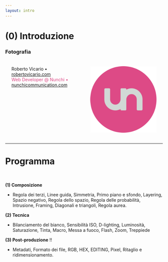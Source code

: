 ```yaml
---
layout: intro
---
```


# (0) Introduzione

<h3>Fotografia</h3>

<div class="two-column-container">
  <div class="left-column">
    <div class="absolute bottom-10">
      <span class="font-700">
        Roberto Vicario • <a href="https://www.robertovicario.com" target="_blank">robertovicario.com</a>
      </span>
      <br>
      <span class="font-700" style="color: #dd4a86">
        Web Developer @ Nunchi • <a href="https://www.nunchicommunication.com" target="_blank">nunchicommunication.com</a>
      </span>
    </div>
  </div>
  <div class="right-column">
    <img src="https://raw.githubusercontent.com/robertovicario/Comunicazione-Digitale/main/img/cover.png" width="256" alt="cover"/>
  </div>
</div>

<style>
.two-column-container {
    display: flex;
}

.left-column {
    flex: 1;
    padding: 20px;
}

.right-column {
    flex: 1;
    display: flex;
    justify-content: flex-end;
    align-items: flex-end;
    padding: 20px;
}
</style>

---

# Programma

<br>

**(1) Composizione**

- Regola dei terzi, Linee guida, Simmetria, Primo piano e sfondo, Layering, Spazio negativo, Regola dello spazio, Regola delle probabilità, Intrusione, Framing, Diagonali e triangoli, Regola aurea.

**(2) Tecnica**

- Bilanciamento del bianco, Sensibilità ISO, D-lighting, Luminosità, Saturazione, Tinta, Macro, Messa a fuoco, Flash, Zoom, Treppiede

**(3) Post-produzione** !!

- Metadati, Formato dei file, RGB, HEX, EDITING, Pixel, Ritaglio e ridimensionamento.